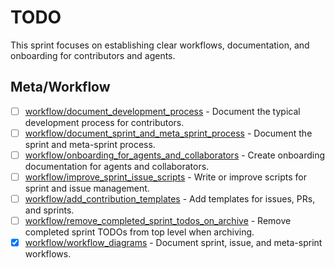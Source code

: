 # TODO

This sprint focuses on establishing clear workflows, documentation, and onboarding for contributors and agents.

## Meta/Workflow
- [ ] [workflow/document_development_process](../../issues/open/workflow/document_development_process.md) - Document the typical development process for contributors.
- [ ] [workflow/document_sprint_and_meta_sprint_process](../../issues/open/workflow/document_sprint_and_meta_sprint_process.md) - Document the sprint and meta-sprint process.
- [ ] [workflow/onboarding_for_agents_and_collaborators](../../issues/open/workflow/onboarding_for_agents_and_collaborators.md) - Create onboarding documentation for agents and collaborators.
- [ ] [workflow/improve_sprint_issue_scripts](../../issues/open/workflow/improve_sprint_issue_scripts.md) - Write or improve scripts for sprint and issue management.
- [ ] [workflow/add_contribution_templates](../../issues/open/workflow/add_contribution_templates.md) - Add templates for issues, PRs, and sprints.
- [ ] [workflow/remove_completed_sprint_todos_on_archive](../../issues/open/workflow/remove_completed_sprint_todos_on_archive.md) - Remove completed sprint TODOs from top level when archiving.
- [x] [workflow/workflow_diagrams](../../issues/closed/workflow/workflow_diagrams.md) - Document sprint, issue, and meta-sprint workflows.
